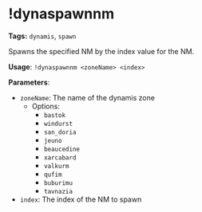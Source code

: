 # !dynaspawnnm

**Tags:** `dynamis`, `spawn`

Spawns the specified NM by the index value for the NM.

**Usage**: `!dynaspawnnm <zoneName> <index>`

**Parameters**:
- `zoneName`: The name of the dynamis zone
  - Options:
    - `bastok`
    - `windurst`
    - `san_doria`
    - `jeuno`
    - `beaucedine`
    - `xarcabard`
    - `valkurm`
    - `qufim`
    - `buburimu`
    - `tavnazia`
- `index`: The index of the NM to spawn

